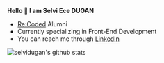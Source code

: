 **Hello 🙌 I am Selvi Ece DUGAN**

+ [Re:Coded](https://github.com/Recoded-Spark-Turkey-2022) Alumni
+ Currently specializing in Front-End Development
+ You can reach me  through [LinkedIn](https://www.linkedin.com/in/selvi-ece-d-a65b37165/)


![selvidugan's github stats](https://github-readme-stats.vercel.app/api?username=selvidugan&hide=contribs,prs)
